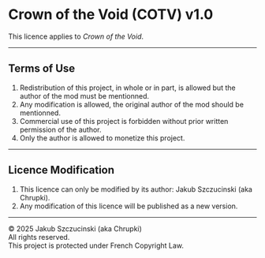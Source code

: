 # Crown of the Void (COTV) v1.0

This licence applies to *Crown of the Void*.

---

## Terms of Use

1. Redistribution of this project, in whole or in part, is allowed but the author of the mod must be mentionned.
2. Any modification is allowed, the original author of the mod should be mentionned.
3. Commercial use of this project is forbidden without prior written permission of the author.
4. Only the author is allowed to monetize this project.

---

## Licence Modification

1. This licence can only be modified by its author: Jakub Szczucinski (aka Chrupki).
2. Any modification of this licence will be published as a new version.

---

© 2025 Jakub Szczucinski (aka Chrupki)  
All rights reserved.  
This project is protected under French Copyright Law.

